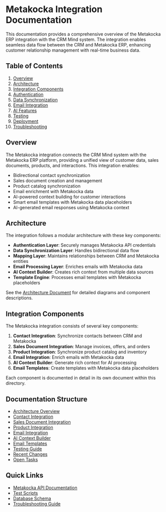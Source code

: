 # Metakocka Integration Documentation

This documentation provides a comprehensive overview of the Metakocka ERP integration with the CRM Mind system. The integration enables seamless data flow between the CRM and Metakocka ERP, enhancing customer relationship management with real-time business data.

## Table of Contents

1. [Overview](#overview)
2. [Architecture](#architecture)
3. [Integration Components](#integration-components)
4. [Authentication](#authentication)
5. [Data Synchronization](#data-synchronization)
6. [Email Integration](#email-integration)
7. [AI Features](#ai-features)
8. [Testing](#testing)
9. [Deployment](#deployment)
10. [Troubleshooting](#troubleshooting)

## Overview

The Metakocka integration connects the CRM Mind system with the Metakocka ERP platform, providing a unified view of customer data, sales documents, products, and interactions. This integration enables:

- Bidirectional contact synchronization
- Sales document creation and management
- Product catalog synchronization
- Email enrichment with Metakocka data
- AI-powered context building for customer interactions
- Smart email templates with Metakocka data placeholders
- AI-generated email responses using Metakocka context

## Architecture

The integration follows a modular architecture with these key components:

- **Authentication Layer**: Securely manages Metakocka API credentials
- **Data Synchronization Layer**: Handles bidirectional data flow
- **Mapping Layer**: Maintains relationships between CRM and Metakocka entities
- **Email Processing Layer**: Enriches emails with Metakocka data
- **AI Context Builder**: Creates rich context from multiple data sources
- **Template Engine**: Processes email templates with Metakocka placeholders

See the [Architecture Document](./architecture.md) for detailed diagrams and component descriptions.

## Integration Components

The Metakocka integration consists of several key components:

1. **Contact Integration**: Synchronize contacts between CRM and Metakocka
2. **Sales Document Integration**: Manage invoices, offers, and orders
3. **Product Integration**: Synchronize product catalog and inventory
4. **Email Integration**: Enrich emails with Metakocka data
5. **AI Context Builder**: Generate rich context for AI processing
6. **Email Templates**: Create templates with Metakocka data placeholders

Each component is documented in detail in its own document within this directory.

## Documentation Structure

- [Architecture Overview](./architecture.md)
- [Contact Integration](./contact-integration.md)
- [Sales Document Integration](./sales-document-integration.md)
- [Product Integration](./product-integration.md)
- [Email Integration](./email-integration.md)
- [AI Context Builder](./ai-context-builder.md)
- [Email Templates](./email-templates.md)
- [Testing Guide](./testing-guide.md)
- [Recent Changes](./recent-changes.md)
- [Open Tasks](./open-tasks.md)

## Quick Links

- [Metakocka API Documentation](https://metakocka.com/metakocka_api/rest_api/)
- [Test Scripts](../test-scripts.md)
- [Database Schema](./database-schema.md)
- [Troubleshooting Guide](./troubleshooting.md)
